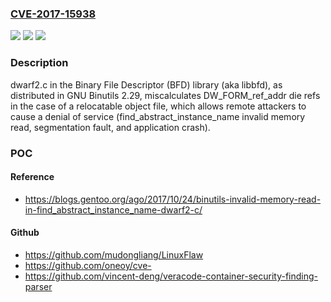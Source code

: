 ### [CVE-2017-15938](https://cve.mitre.org/cgi-bin/cvename.cgi?name=CVE-2017-15938)
![](https://img.shields.io/static/v1?label=Product&message=n%2Fa&color=blue)
![](https://img.shields.io/static/v1?label=Version&message=n%2Fa&color=blue)
![](https://img.shields.io/static/v1?label=Vulnerability&message=n%2Fa&color=brighgreen)

### Description

dwarf2.c in the Binary File Descriptor (BFD) library (aka libbfd), as distributed in GNU Binutils 2.29, miscalculates DW_FORM_ref_addr die refs in the case of a relocatable object file, which allows remote attackers to cause a denial of service (find_abstract_instance_name invalid memory read, segmentation fault, and application crash).

### POC

#### Reference
- https://blogs.gentoo.org/ago/2017/10/24/binutils-invalid-memory-read-in-find_abstract_instance_name-dwarf2-c/

#### Github
- https://github.com/mudongliang/LinuxFlaw
- https://github.com/oneoy/cve-
- https://github.com/vincent-deng/veracode-container-security-finding-parser

